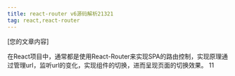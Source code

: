```yaml
---
title: react-router v6源码解析21321
tag: react,react-router
---
```


[您的文章内容]

在React项目中，通常都是使用React-Router来实现SPA的路由控制，实现原理通过管理url，监听url的变化，实现组件的切换，进而呈现页面的切换效果。
11